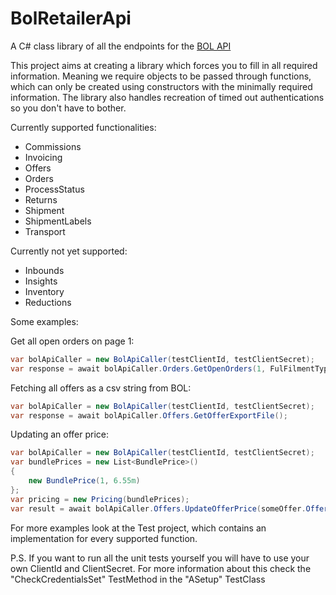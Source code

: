 # BolRetailerApi
A C# class library of all the endpoints for the [BOL API](https://api.bol.com/retailer/public)

This project aims at creating a library which forces you to fill in all required information.
Meaning we require objects to be passed through functions, which can only be created using constructors with the minimally required information.
The library also handles recreation of timed out authentications so you don't have to bother.

Currently supported functionalities:
 - Commissions
 - Invoicing
 - Offers
 - Orders
 - ProcessStatus
 - Returns
 - Shipment
 - ShipmentLabels
 - Transport

Currently not yet supported:
 - Inbounds
 - Insights
 - Inventory
 - Reductions

Some examples: 

Get all open orders on page 1:
```cs
var bolApiCaller = new BolApiCaller(testClientId, testClientSecret);
var response = await bolApiCaller.Orders.GetOpenOrders(1, FulFilmentType.FBR);
```

Fetching all offers as a csv string from BOL:
```cs
var bolApiCaller = new BolApiCaller(testClientId, testClientSecret);
var response = await bolApiCaller.Offers.GetOfferExportFile();
```

Updating an offer price:
```cs
var bolApiCaller = new BolApiCaller(testClientId, testClientSecret);
var bundlePrices = new List<BundlePrice>()
{
    new BundlePrice(1, 6.55m)
};
var pricing = new Pricing(bundlePrices);
var result = await bolApiCaller.Offers.UpdateOfferPrice(someOffer.OfferId.ToString(), pricing);
```

For more examples look at the Test project, which contains an implementation for every supported function.

P.S.
If you want to run all the unit tests yourself you will have to use your own ClientId and ClientSecret.
For more information about this check the "CheckCredentialsSet" TestMethod in the "ASetup" TestClass
